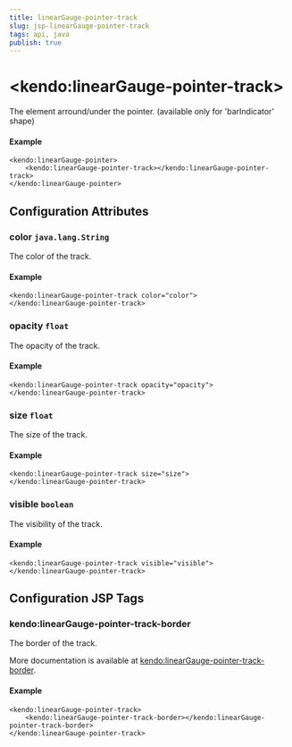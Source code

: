 ```yaml
---
title: linearGauge-pointer-track
slug: jsp-linearGauge-pointer-track
tags: api, java
publish: true
---
```


# \<kendo:linearGauge-pointer-track\>

The element arround/under the pointer.
(available only for 'barIndicator' shape)

#### Example
    <kendo:linearGauge-pointer>
        <kendo:linearGauge-pointer-track></kendo:linearGauge-pointer-track>
    </kendo:linearGauge-pointer>

## Configuration Attributes

### color `java.lang.String`

The color of the track.

#### Example
    <kendo:linearGauge-pointer-track color="color">
    </kendo:linearGauge-pointer-track>

### opacity `float`

The opacity of the track.

#### Example
    <kendo:linearGauge-pointer-track opacity="opacity">
    </kendo:linearGauge-pointer-track>

### size `float`

The size of the track.

#### Example
    <kendo:linearGauge-pointer-track size="size">
    </kendo:linearGauge-pointer-track>

### visible `boolean`

The visibility of the track.

#### Example
    <kendo:linearGauge-pointer-track visible="visible">
    </kendo:linearGauge-pointer-track>


##  Configuration JSP Tags

### kendo:linearGauge-pointer-track-border

The border of the track.

More documentation is available at [kendo:linearGauge-pointer-track-border](/kendo-ui/api/wrappers/jsp/lineargauge/pointer-track-border).

#### Example

    <kendo:linearGauge-pointer-track>
        <kendo:linearGauge-pointer-track-border></kendo:linearGauge-pointer-track-border>
    </kendo:linearGauge-pointer-track>

